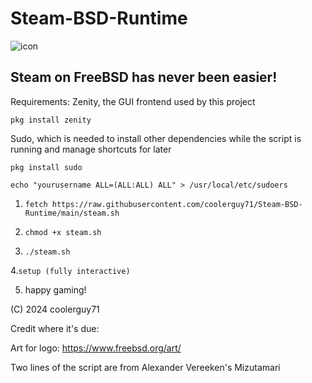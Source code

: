 # Steam-BSD-Runtime
![icon](https://github.com/user-attachments/assets/771231e4-b904-4672-ba4c-3889f06429ad)

## Steam on FreeBSD has never been easier!

Requirements: Zenity, the GUI frontend used by this project

```pkg install zenity```

Sudo, which is needed to install other dependencies while the script is running and manage shortcuts for later

```pkg install sudo```

```echo "yourusername ALL=(ALL:ALL) ALL" > /usr/local/etc/sudoers```

1. ```fetch https://raw.githubusercontent.com/coolerguy71/Steam-BSD-Runtime/main/steam.sh```

2. ```chmod +x steam.sh```

3. ```./steam.sh```

4.```setup (fully interactive)```

5. happy gaming!

(C) 2024 coolerguy71

Credit where it's due:

Art for logo: https://www.freebsd.org/art/ 

Two lines of the script are from Alexander Vereeken's Mizutamari
